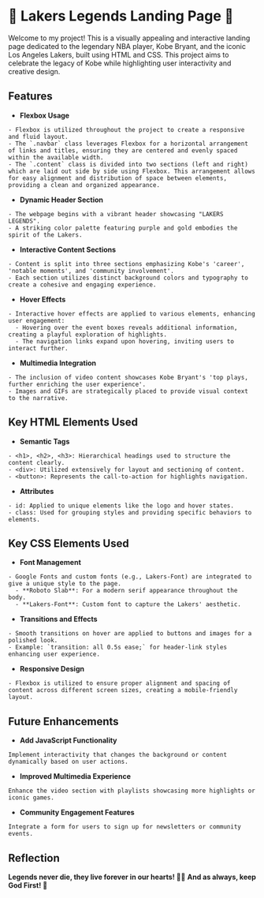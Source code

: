 # 🏀 Lakers Legends Landing Page 🏀
Welcome to my project! This is a visually appealing and interactive landing page dedicated to the legendary NBA player, Kobe Bryant, and the iconic Los Angeles Lakers, built using HTML and CSS. This project aims to celebrate the legacy of Kobe while highlighting user interactivity and creative design.

## Features 
- **Flexbox Usage**
```
- Flexbox is utilized throughout the project to create a responsive and fluid layout.
- The `.navbar` class leverages Flexbox for a horizontal arrangement of links and titles, ensuring they are centered and evenly spaced within the available width.
- The `.content` class is divided into two sections (left and right) which are laid out side by side using Flexbox. This arrangement allows for easy alignment and distribution of space between elements, providing a clean and organized appearance.
```

- **Dynamic Header Section**
```
- The webpage begins with a vibrant header showcasing "LAKERS LEGENDS".
- A striking color palette featuring purple and gold embodies the spirit of the Lakers.
```

- **Interactive Content Sections**
```
- Content is split into three sections emphasizing Kobe's 'career', 'notable moments', and 'community involvement'.
- Each section utilizes distinct background colors and typography to create a cohesive and engaging experience.
```

- **Hover Effects**
```
- Interactive hover effects are applied to various elements, enhancing user engagement:
  - Hovering over the event boxes reveals additional information, creating a playful exploration of highlights.
  - The navigation links expand upon hovering, inviting users to interact further.
```

- **Multimedia Integration**
```
- The inclusion of video content showcases Kobe Bryant's 'top plays, further enriching the user experience'.
- Images and GIFs are strategically placed to provide visual context to the narrative.
```

## Key HTML Elements Used
- **Semantic Tags**
```
- <h1>, <h2>, <h3>: Hierarchical headings used to structure the content clearly.
- <div>: Utilized extensively for layout and sectioning of content.
- <button>: Represents the call-to-action for highlights navigation.
```

- **Attributes**
```
- id: Applied to unique elements like the logo and hover states.
- class: Used for grouping styles and providing specific behaviors to elements.
```

## Key CSS Elements Used
- **Font Management**
```
- Google Fonts and custom fonts (e.g., Lakers-Font) are integrated to give a unique style to the page.
  - **Roboto Slab**: For a modern serif appearance throughout the body.
  - **Lakers-Font**: Custom font to capture the Lakers' aesthetic.
```

- **Transitions and Effects**
```
- Smooth transitions on hover are applied to buttons and images for a polished look.
- Example: `transition: all 0.5s ease;` for header-link styles enhancing user experience.
```

- **Responsive Design**
```
- Flexbox is utilized to ensure proper alignment and spacing of content across different screen sizes, creating a mobile-friendly layout.
```

## Future Enhancements
- **Add JavaScript Functionality**
```
Implement interactivity that changes the background or content dynamically based on user actions.
```

- **Improved Multimedia Experience**
```
Enhance the video section with playlists showcasing more highlights or iconic games.
```

- **Community Engagement Features**
```
Integrate a form for users to sign up for newsletters or community events.
```

## Reflection 

**Legends never die, they live forever in our hearts! 💜💛**
**And as always, keep God First! 🙏**
